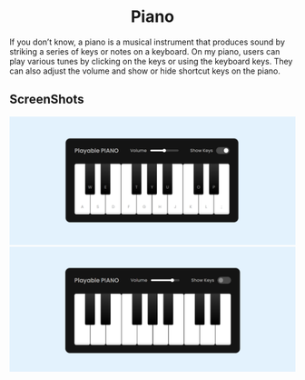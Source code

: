 <h1 align='center'>Piano</h1>
If you don’t know, a piano is a musical instrument that produces sound by striking a series of keys or notes on a keyboard. On my piano, users can play various tunes by clicking on the keys or using the keyboard keys. They can also adjust the volume and show or hide shortcut keys on the piano.

<h2>ScreenShots</h2>
<img src='./ReadmeImg/piano-demo.png'>
<img src='./ReadmeImg/piano-demo-without-keys.png'>